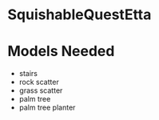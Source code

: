 # SquishableQuestEtta


# Models Needed
- stairs
- rock scatter
- grass scatter
- palm tree
- palm tree planter
